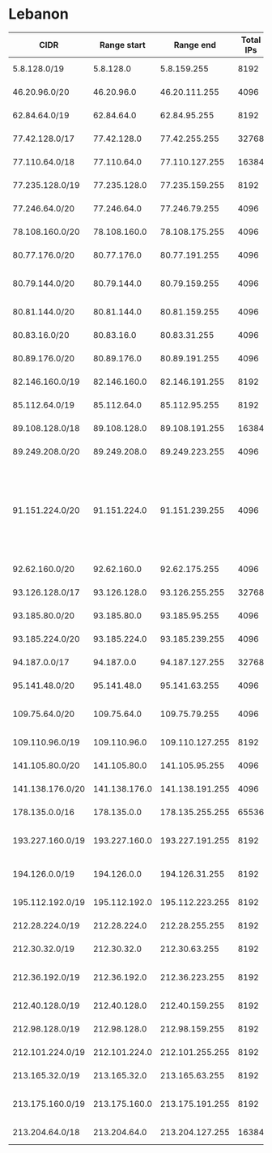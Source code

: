 # Lebanon

CIDR               | Range start     | Range end       | Total IPs  | Assign date | Owner
------------------ | --------------- | --------------- | ---------- | ----------- | -----
5.8.128.0/19       | 5.8.128.0       | 5.8.159.255     | 8192       | 2012-04-26  | SODETEL S.A.L.
46.20.96.0/20      | 46.20.96.0      | 46.20.111.255   | 4096       | 2010-09-28  | Smart Telecom S.A.R.L
62.84.64.0/19      | 62.84.64.0      | 62.84.95.255    | 8192       | 2000-06-15  | Fiberlink Networks
77.42.128.0/17     | 77.42.128.0     | 77.42.255.255   | 32768      | 2006-12-06  | LIBANTELECOM
77.110.64.0/18     | 77.110.64.0     | 77.110.127.255  | 16384      | 2007-06-04  | P-Group S.A.L. (OffShore)
77.235.128.0/19    | 77.235.128.0    | 77.235.159.255  | 8192       | 2007-01-19  | Broadband Plus S.a.l.
77.246.64.0/20     | 77.246.64.0     | 77.246.79.255   | 4096       | 2007-05-10  | Intrasky Offshore S.A.L.
78.108.160.0/20    | 78.108.160.0    | 78.108.175.255  | 4096       | 2007-06-21  | TerraNet sal
80.77.176.0/20     | 80.77.176.0     | 80.77.191.255   | 4096       | 2005-03-14  | 
80.79.144.0/20     | 80.79.144.0     | 80.79.159.255   | 4096       | 2005-03-18  | Gulf Research & Development Company
80.81.144.0/20     | 80.81.144.0     | 80.81.159.255   | 4096       | 2005-04-05  | Transmog Inc S.A.L
80.83.16.0/20      | 80.83.16.0      | 80.83.31.255    | 4096       | 2005-04-13  | Virtual ISP s.a.l.
80.89.176.0/20     | 80.89.176.0     | 80.89.191.255   | 4096       | 2005-05-30  | Cobranet Limited
82.146.160.0/19    | 82.146.160.0    | 82.146.191.255  | 8192       | 2003-06-24  | LunaSat ISP
85.112.64.0/19     | 85.112.64.0     | 85.112.95.255   | 8192       | 2005-01-24  | TerraNet sal
89.108.128.0/18    | 89.108.128.0    | 89.108.191.255  | 16384      | 2006-03-20  | SODETEL S.A.L.
89.249.208.0/20    | 89.249.208.0    | 89.249.223.255  | 4096       | 2006-07-25  | Moscanet SAL
91.151.224.0/20    | 91.151.224.0    | 91.151.239.255  | 4096       | 2006-12-27  | Societe Libanaise pour le developpement et la reconstruction du centre ville de de Beyrouth (Solidere)
92.62.160.0/20     | 92.62.160.0     | 92.62.175.255   | 4096       | 2008-01-24  | Transmog Inc S.A.L
93.126.128.0/17    | 93.126.128.0    | 93.126.255.255  | 32768      | 2010-09-03  | SODETEL S.A.L.
93.185.80.0/20     | 93.185.80.0     | 93.185.95.255   | 4096       | 2008-06-06  | ACTEL S.A.L.
93.185.224.0/20    | 93.185.224.0    | 93.185.239.255  | 4096       | 2008-06-12  | Moscanet SAL
94.187.0.0/17      | 94.187.0.0      | 94.187.127.255  | 32768      | 2008-08-18  | LIBANTELECOM
95.141.48.0/20     | 95.141.48.0     | 95.141.63.255   | 4096       | 2009-06-02  | Moscanet SAL
109.75.64.0/20     | 109.75.64.0     | 109.75.79.255   | 4096       | 2009-11-18  | Lebanon Online Company -SARL-
109.110.96.0/19    | 109.110.96.0    | 109.110.127.255 | 8192       | 2009-11-19  | Virtual ISP s.a.l.
141.105.80.0/20    | 141.105.80.0    | 141.105.95.255  | 4096       | 2011-06-27  | Transmog Inc S.A.L
141.138.176.0/20   | 141.138.176.0   | 141.138.191.255 | 4096       | 2011-09-29  | Moscanet SAL
178.135.0.0/16     | 178.135.0.0     | 178.135.255.255 | 65536      | 2010-03-24  | LIBANTELECOM
193.227.160.0/19   | 193.227.160.0   | 193.227.191.255 | 8192       | 1996-07-03  | IncoNet-Data Management s.a.l.
194.126.0.0/19     | 194.126.0.0     | 194.126.31.255  | 8192       | 1995-12-18  | IncoNet Data Management sal
195.112.192.0/19   | 195.112.192.0   | 195.112.223.255 | 8192       | 1997-05-21  | Transmog Inc S.A.L
212.28.224.0/19    | 212.28.224.0    | 212.28.255.255  | 8192       | 2006-03-03  | Transmog Inc S.A.L
212.30.32.0/19     | 212.30.32.0     | 212.30.63.255   | 8192       | 2008-09-16  | M Nets SAL
212.36.192.0/19    | 212.36.192.0    | 212.36.223.255  | 8192       | 1998-08-12  | IncoNet Data Management sal
212.40.128.0/19    | 212.40.128.0    | 212.40.159.255  | 8192       | 2008-06-03  | SODETEL S.A.L.
212.98.128.0/19    | 212.98.128.0    | 212.98.159.255  | 8192       | 1998-01-05  | TerraNet sal
212.101.224.0/19   | 212.101.224.0   | 212.101.255.255 | 8192       | 2009-05-27  | SODETEL S.A.L.
213.165.32.0/19    | 213.165.32.0    | 213.165.63.255  | 8192       | 2000-12-14  | P-Group S.A.L. (OffShore)
213.175.160.0/19   | 213.175.160.0   | 213.175.191.255 | 8192       | 2001-06-20  | IncoNet-Data Management s.a.l.
213.204.64.0/18    | 213.204.64.0    | 213.204.127.255 | 16384      | 2008-05-14  | TerraNet sal
